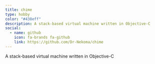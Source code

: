 ```yaml
---
title: chime
type: hobby
color: "#438eff"
description: A stack-based virtual machine written in Objective-C
social:
  - name: github
    icon: fa-brands fa-github
    link: https://github.com/Dr-Nekoma/chime
---
```


A stack-based virtual machine written in Objective-C
